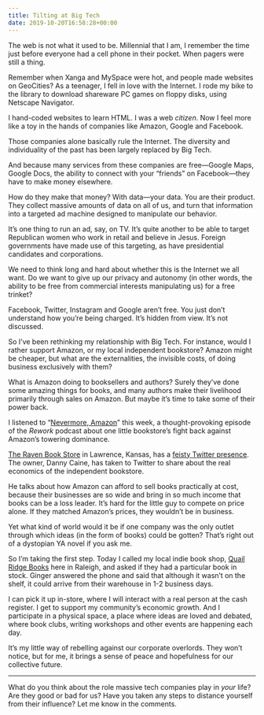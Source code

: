 ```yaml
---
title: Tilting at Big Tech
date: 2019-10-20T16:58:28+00:00
---
```

The web is not what it used to be. Millennial that I am, I remember the time just before everyone had a cell phone in their pocket. When pagers were still a thing.

Remember when Xanga and MySpace were hot, and people made websites on GeoCities? As a teenager, I fell in love with the Internet. I rode my bike to the library to download shareware PC games on floppy disks, using Netscape Navigator.

I hand-coded websites to learn HTML. I was a web _citizen_. Now I feel more like a toy in the hands of companies like Amazon, Google and Facebook.

Those companies alone basically rule the Internet. The diversity and individuality of the past has been largely replaced by Big Tech.

And because many services from these companies are free—Google Maps, Google Docs, the ability to connect with your “friends” on Facebook—they have to make money elsewhere.

How do they make that money? With data—your data. You are their product. They collect massive amounts of data on all of us, and turn that information into a targeted ad machine designed to manipulate our behavior.

It’s one thing to run an ad, say, on TV. It’s quite another to be able to target Republican women who work in retail and believe in Jesus. Foreign governments have made use of this targeting, as have presidential candidates and corporations.

We need to think long and hard about whether this is the Internet we all want. Do we want to give up our privacy and autonomy (in other words, the ability to be free from commercial interests manipulating us) for a free trinket?

Facebook, Twitter, Instagram and Google aren&#8217;t free. You just don&#8217;t understand how you&#8217;re being charged. It’s hidden from view. It’s not discussed.

So I&#8217;ve been rethinking my relationship with Big Tech. For instance, would I rather support Amazon, or my local independent bookstore? Amazon might be cheaper, but what are the externalities, the invisible costs, of doing business exclusively with them?

What is Amazon doing to booksellers and authors? Surely they&#8217;ve done some amazing things for books, and many authors make their livelihood primarily through sales on Amazon. But maybe it’s time to take some of their power back.

I listened to “[Nevermore, Amazon][1]” this week, a thought-provoking episode of the _Rework_ podcast about one little bookstore’s fight back against Amazon’s towering dominance.

[The Raven Book Store][2] in Lawrence, Kansas, has a [feisty Twitter presence][3]. The owner, Danny Caine, has taken to Twitter to share about the real economics of the independent bookstore.

He talks about how Amazon can afford to sell books practically at cost, because their businesses are so wide and bring in so much income that books can be a loss leader. It’s hard for the little guy to compete on price alone. If they matched Amazon’s prices, they wouldn’t be in business.

Yet what kind of world would it be if one company was the only outlet through which ideas (in the form of books) could be gotten? That’s right out of a dystopian YA novel if you ask me.

So I&#8217;m taking the first step. Today I called my local indie book shop, [Quail Ridge Books][4] here in Raleigh, and asked if they had a particular book in stock. Ginger answered the phone and said that although it wasn&#8217;t on the shelf, it could arrive from their warehouse in 1-2 business days.

I can pick it up in-store, where I will interact with a real person at the cash register. I get to support my community&#8217;s economic growth. And I participate in a physical space, a place where ideas are loved and debated, where book clubs, writing workshops and other events are happening each day.

It’s my little way of rebelling against our corporate overlords. They won&#8217;t notice, but for me, it brings a sense of peace and hopefulness for our collective future.

<hr class="wp-block-separator" />

What do you think about the role massive tech companies play in _your_ life? Are they good or bad for us? Have you taken any steps to distance yourself from their influence? Let me know in the comments.

 [1]: https://rework.fm/nevermore-amazon/
 [2]: https://www.ravenbookstore.com/
 [3]: https://twitter.com/ravenbookstore
 [4]: https://www.quailridgebooks.com/